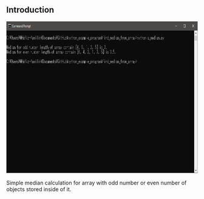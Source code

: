 ## Introduction

<p align = "center">
  <img src = "https://raw.githubusercontent.com/hafiz-kamilin/miscellaneous_python_program/master/find_median_from_array/example.png" width = "700" height = "400"/>
</p>

Simple median calculation for array with odd number or even number of objects stored inside of it.
